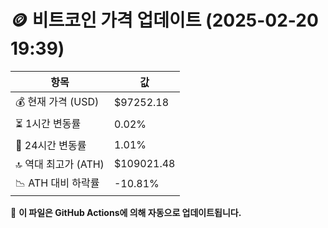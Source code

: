 # 🪙 비트코인 가격 업데이트 (2025-02-20 19:39)

| 항목                | 값 |
|--------------------|----------------|
| 💰 현재 가격 (USD) | $97252.18 |
| ⏳ 1시간 변동률    | 0.02% |
| 📆 24시간 변동률   | 1.01% |
| 🔝 역대 최고가 (ATH) | $109021.48 |
| 📉 ATH 대비 하락률 | -10.81% |

🔄 **이 파일은 GitHub Actions에 의해 자동으로 업데이트됩니다.**
